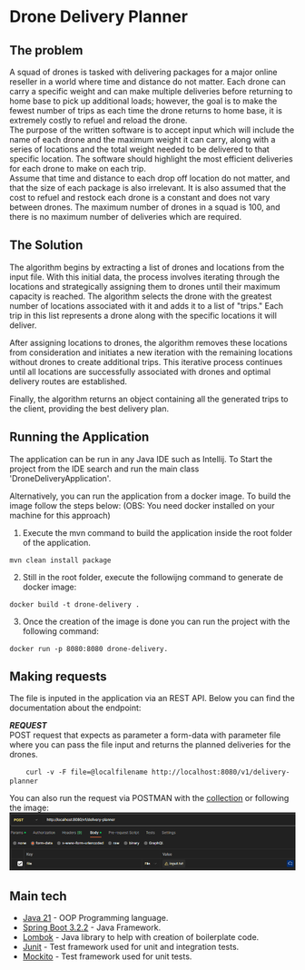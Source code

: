 # Drone Delivery Planner

## The problem
A squad of drones is tasked with delivering packages for a major online reseller in a world
where time and distance do not matter. Each drone can carry a specific weight and can make
multiple deliveries before returning to home base to pick up additional loads; however, the goal
is to make the fewest number of trips as each time the drone returns to home base, it is
extremely costly to refuel and reload the drone.  
The purpose of the written software is to accept input which will include the name of each
drone and the maximum weight it can carry, along with a series of locations and the total weight
needed to be delivered to that specific location. The software should highlight the most efficient
deliveries for each drone to make on each trip.  
Assume that time and distance to each drop off location do not matter, and that the size of
each package is also irrelevant. It is also assumed that the cost to refuel and restock each
drone is a constant and does not vary between drones. The maximum number of drones in a
squad is 100, and there is no maximum number of deliveries which are required.

## The Solution
The algorithm begins by extracting a list of drones and 
locations from the input file. With this initial data, the process involves 
iterating through the locations and strategically assigning them to drones
until their maximum capacity is reached. The algorithm selects the drone with
the greatest number of locations associated with it and adds it to a list 
of "trips." Each trip in this list represents a drone along with the 
specific locations it will deliver.

After assigning locations to drones, the algorithm removes these locations 
from consideration and initiates a new iteration with the remaining locations
without drones to create additional trips. This iterative process continues 
until all locations are successfully associated with drones and optimal 
delivery routes are established.

Finally, the algorithm returns an object containing all the generated trips 
to the client, providing the best delivery plan.

## Running the Application
The application can be run in any Java IDE such as Intellij. To Start the project from the IDE search and 
run the main class 'DroneDeliveryApplication'.

Alternatively, you can run the application from a docker image. To build the image follow the steps below:
(OBS: You need docker installed on your machine for this approach)

1. Execute the mvn command to build the application inside the root folder of the application.
```
mvn clean install package
```
2. Still in the root folder, execute the followijng command to generate de docker image:
```
docker build -t drone-delivery .
```
3. Once the creation of the image is done you can run the project with the following command:
```
docker run -p 8080:8080 drone-delivery.
```

## Making requests
The file is inputed in the application via an REST API. Below you can find the documentation about the endpoint:

***REQUEST***  
POST request that expects as parameter a form-data with parameter file where you can pass the file input and returns the planned deliveries for the drones.
```
    curl -v -F file=@localfilename http://localhost:8080/v1/delivery-planner
```

You can also run the request via POSTMAN with the [collection](https://github.com/bvigentas/drone-delivery-planner/blob/main/src/main/resources/drone-delivery-planner.postman_collection) or following the image:
![img.png](img.png)

## Main tech
* [Java 21](https://www.java.com/en/) - OOP Programming language.
* [Spring Boot 3.2.2](https://spring.io/projects/spring-boot/) - Java Framework.
* [Lombok](https://projectlombok.org/) - Java library to help with creation of boilerplate code.
* [Junit](https://junit.org/junit5/) - Test framework used for unit and integration tests.
* [Mockito](https://site.mockito.org/) - Test framework used for unit tests.
